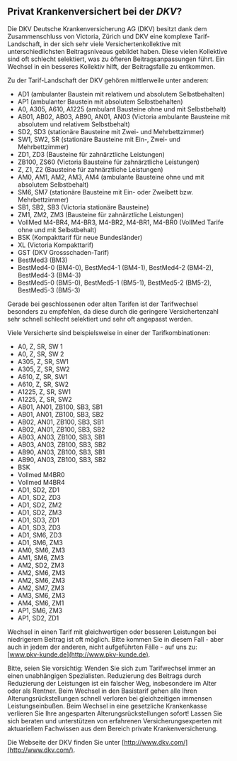 ## Privat Krankenversichert bei der *DKV*?

Die DKV Deutsche Krankenversicherung AG (DKV) 
besitzt dank dem Zusammenschluss von Victoria, Zürich und DKV
eine komplexe Tarif-Landschaft, in der sich sehr viele Versichertenkollektive mit unterschiedlichsten Beitragsniveaus gebildet haben. Diese vielen Kollektive sind oft schlecht selektiert, was zu öfteren Beitragsanpassungen führt. Ein Wechsel in ein besseres Kollektiv hilft, der Beitragsfalle zu entkommen.

Zu der Tarif-Landschaft der DKV gehören mittlerweile unter anderen:

* AD1 (ambulanter Baustein mit relativem und absolutem Selbstbehalten)
* AP1 (ambulanter Baustein mit absolutem Selbstbehalten)
* A0, A305, A610, A1225 (ambulant Bausteine ohne und mit Selbstbehalt)
* AB01, AB02, AB03, AB90, AN01, AN03 (Victoria ambulante Bausteine mit absolutem und relativem Selbstbehalt)
* SD2, SD3 (stationäre Bausteine mit Zwei- und Mehrbettzimmer)
* SW1, SW2, SR (stationäre Bausteine mit Ein-, Zwei- und Mehrbettzimmer)
* ZD1, ZD3 (Bausteine für zahnärztliche Leistungen)
* ZB100, ZS60 (Victoria Bausteine für zahnärztliche Leistungen)
* Z, Z1, Z2 (Bausteine für zahnärztliche Leistungen)
* AM0, AM1, AM2, AM3, AM4 (ambulante Bausteine ohne und mit absolutem Selbstbehalt)
* SM6, SM7 (stationäre Bausteine mit Ein- oder Zweibett bzw. Mehrbettzimmer)
* SB1, SB2, SB3 (Victoria stationäre Bausteine)
* ZM1, ZM2, ZM3 (Bausteine für zahnärztliche Leistungen)
* VollMed M4-BR4, M4-BR3, M4-BR2, M4-BR1, M4-BR0 (VollMed Tarife ohne und mit Selbstbehalt)
* BSK (Kompakttarif für neue Bundesländer) 
* XL (Victoria Kompakttarif) 
* GST (DKV Grossschaden-Tarif)
* BestMed3 (BM3)
* BestMed4-0 (BM4-0), BestMed4-1 (BM4-1), BestMed4-2 (BM4-2), BestMed4-3 (BM4-3) 
* BestMed5-0 (BM5-0), BestMed5-1 (BM5-1), BestMed5-2 (BM5-2), BestMed5-3 (BM5-3) 

Gerade bei geschlossenen oder alten Tarifen ist der Tarifwechsel besonders zu empfehlen, 
da diese durch die geringere Versichertenzahl sehr schnell schlecht selektiert und sehr oft angepasst werden.

Viele Versicherte sind beispielsweise in einer der Tarifkombinationen:

* A0, Z, SR, SW 1
* A0, Z, SR, SW 2
* A305, Z, SR, SW1
* A305, Z, SR, SW2
* A610, Z, SR, SW1
* A610, Z, SR, SW2
* A1225, Z, SR, SW1
* A1225, Z, SR, SW2
* AB01, AN01, ZB100, SB3, SB1
* AB01, AN01, ZB100, SB3, SB2
* AB02, AN01, ZB100, SB3, SB1
* AB02, AN01, ZB100, SB3, SB2
* AB03, AN03, ZB100, SB3, SB1
* AB03, AN03, ZB100, SB3, SB2
* AB90, AN03, ZB100, SB3, SB1
* AB90, AN03, ZB100, SB3, SB2
* BSK
* Vollmed M4BR0
* Vollmed M4BR4
* AD1, SD2, ZD1
* AD1, SD2, ZD3
* AD1, SD2, ZM2
* AD1, SD2, ZM3
* AD1, SD3, ZD1
* AD1, SD3, ZD3
* AD1, SM6, ZD3
* AD1, SM6, ZM3
* AM0, SM6, ZM3
* AM1, SM6, ZM3
* AM2, SD2, ZM3
* AM2, SM6, ZM3
* AM2, SM6, ZM3
* AM2, SM7, ZM3
* AM3, SM6, ZM3
* AM4, SM6, ZM1
* AP1, SM6, ZM3
* AP1, SD2, ZD1

Wechsel in einen Tarif mit gleichwertigen oder besseren Leistungen bei niedrigerem Beitrag ist oft möglich.
Bitte kommen Sie in diesem Fall - aber auch in jedem der anderen, nicht aufgeführten Fälle - auf uns zu: [www.pkv-kunde.de](http://www.pkv-kunde.de).

Bitte, seien Sie vorsichtig: Wenden Sie sich zum Tarifwechsel immer an einen unabhängigen Spezialisten. Reduzierung des Beitrags durch Reduzierung der Leistungen ist ein falscher Weg, insbesondere im Alter oder als Rentner. Beim Wechsel in den Basistarif gehen alle Ihren Alterungsrückstellungen schnell verloren bei gleichzeitigen immensen Leistungseinbußen. Beim Wechsel in eine gesetzliche Krankenkasse verlieren Sie Ihre angesparten Alterungsrückstellungen sofort! Lassen Sie sich beraten und unterstützen von erfahrenen Versicherungsexperten mit aktuariellem Fachwissen aus dem Bereich private Krankenversicherung.

Die Webseite der DKV finden Sie unter [http://www.dkv.com/](http://www.dkv.com/).


